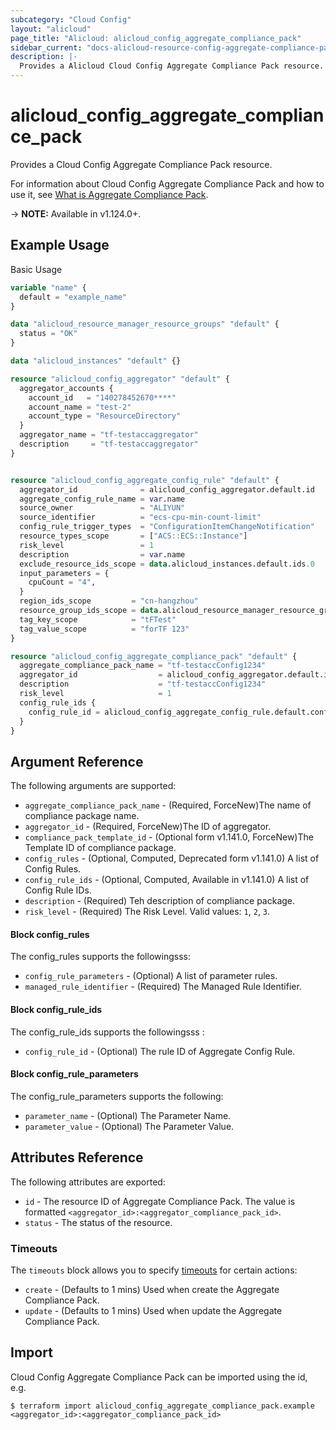 ```yaml
---
subcategory: "Cloud Config"
layout: "alicloud"
page_title: "Alicloud: alicloud_config_aggregate_compliance_pack"
sidebar_current: "docs-alicloud-resource-config-aggregate-compliance-pack"
description: |-
  Provides a Alicloud Cloud Config Aggregate Compliance Pack resource.
---
```


# alicloud\_config\_aggregate\_compliance\_pack

Provides a Cloud Config Aggregate Compliance Pack resource.

For information about Cloud Config Aggregate Compliance Pack and how to use it, see [What is Aggregate Compliance Pack](https://help.aliyun.com/).

-> **NOTE:** Available in v1.124.0+.

## Example Usage

Basic Usage

```terraform
variable "name" {
  default = "example_name"
}

data "alicloud_resource_manager_resource_groups" "default" {
  status = "OK"
}

data "alicloud_instances" "default" {}

resource "alicloud_config_aggregator" "default" {
  aggregator_accounts {
    account_id   = "140278452670****"
    account_name = "test-2"
    account_type = "ResourceDirectory"
  }
  aggregator_name = "tf-testaccaggregator"
  description     = "tf-testaccaggregator"
}


resource "alicloud_config_aggregate_config_rule" "default" {
  aggregator_id              = alicloud_config_aggregator.default.id
  aggregate_config_rule_name = var.name
  source_owner               = "ALIYUN"
  source_identifier          = "ecs-cpu-min-count-limit"
  config_rule_trigger_types  = "ConfigurationItemChangeNotification"
  resource_types_scope       = ["ACS::ECS::Instance"]
  risk_level                 = 1
  description                = var.name
  exclude_resource_ids_scope = data.alicloud_instances.default.ids.0
  input_parameters = {
    cpuCount = "4",
  }
  region_ids_scope         = "cn-hangzhou"
  resource_group_ids_scope = data.alicloud_resource_manager_resource_groups.default.ids.0
  tag_key_scope            = "tFTest"
  tag_value_scope          = "forTF 123"
}

resource "alicloud_config_aggregate_compliance_pack" "default" {
  aggregate_compliance_pack_name = "tf-testaccConfig1234"
  aggregator_id                  = alicloud_config_aggregator.default.id
  description                    = "tf-testaccConfig1234"
  risk_level                     = 1
  config_rule_ids {
    config_rule_id = alicloud_config_aggregate_config_rule.default.config_rule_id
  }
}

```

## Argument Reference

The following arguments are supported:

* `aggregate_compliance_pack_name` - (Required, ForceNew)The name of compliance package name.
* `aggregator_id` - (Required, ForceNew)The ID of aggregator.
* `compliance_pack_template_id` - (Optional form v1.141.0, ForceNew)The Template ID of compliance package.
* `config_rules` - (Optional, Computed, Deprecated form v1.141.0) A list of Config Rules.
* `config_rule_ids` - (Optional, Computed, Available in v1.141.0) A list of Config Rule IDs.
* `description` - (Required) Teh description of compliance package.
* `risk_level` - (Required) The Risk Level. Valid values: `1`, `2`, `3`.

#### Block config_rules

The config_rules supports the followingsss: 

* `config_rule_parameters` - (Optional) A list of parameter rules.
* `managed_rule_identifier` - (Required) The Managed Rule Identifier.

#### Block config_rule_ids

The config_rule_ids supports the followingsss :

* `config_rule_id` - (Optional) The rule ID of Aggregate Config Rule.

#### Block config_rule_parameters

The config_rule_parameters supports the following: 

* `parameter_name` - (Optional) The Parameter Name.
* `parameter_value` - (Optional) The Parameter Value.

## Attributes Reference

The following attributes are exported:

* `id` - The resource ID of Aggregate Compliance Pack. The value is formatted `<aggregator_id>:<aggregator_compliance_pack_id>`.
* `status` - The status of the resource.

### Timeouts

The `timeouts` block allows you to specify [timeouts](https://www.terraform.io/docs/configuration-0-11/resources.html#timeouts) for certain actions:

* `create` - (Defaults to 1 mins) Used when create the Aggregate Compliance Pack.
* `update` - (Defaults to 1 mins) Used when update the Aggregate Compliance Pack.

## Import

Cloud Config Aggregate Compliance Pack can be imported using the id, e.g.

```
$ terraform import alicloud_config_aggregate_compliance_pack.example <aggregator_id>:<aggregator_compliance_pack_id>
```